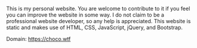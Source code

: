 This is my personal website. You are welcome to contribute to it if you feel you can improve the website in some way. I do not claim to be a professional website developer, so any help is appreciated. This website is static and makes use of HTML, CSS, JavaScript, jQuery, and Bootstrap.

Domain: https://choco.wtf
